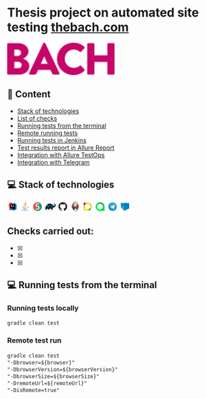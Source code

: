<h1>Thesis project on automated site testing <a                                   href="https://www.thebach.com/">thebach.com</a></h1>

<img src="media/logo/Logo_png.svg" width="250">

## :bookmark_tabs: Content 
- <a href="#tools">Stack of technologies</a>
- <a href="#tests">List of checks</a>
- <a href="#run">Running tests from the terminal</a>
- <a href="#remote">Remote running tests</a>
- <a href="#jenkins-report">Running tests in Jenkins</a>
- <a href="#allure-report">Test results report in Allure Report</a>
- <a href="#allure-testops">Integration with Allure TestOps</a>
- <a href="#telegram">Integration with Telegram</a>

<a id="tools"></a>
## :computer: Stack of technologies
<code><img width="5%" title="IntelliJ IDEA" src="media/logo/Idea.svg"></code>
<code><img width="5%" title="Java" src="media/logo/Java.svg"></code>
<code><img width="5%" title="Junit5" src="media/logo/Junit5.svg"></code>
<code><img width="5%" title="Gradle" src="media/logo/Gradle.svg"></code>
<code><img width="5%" title="GitHub" src="media/logo/GitHub.svg"></code>
<code><img width="5%" title="Jenkins" src="media/logo/Jenkins.svg"></code>
<code><img width="5%" title="Allure Report" src="media/logo/Allure.svg"></code>
<code><img width="5%" title="Allure TestOps" src="media/logo/Allure_TO.svg"></code>
<code><img width="5%" title="Telegram" src="media/logo/Telegram.svg"></code>
<code><img width="5%" title="Selenoid" src="media/logo/Selenoid.svg"></code>
</p>

## Checks carried out:

- [x] 
- [x] 
- [x]

 
 <a id="console"></a>
## :computer: Running tests from the terminal
### Running tests locally

```
gradle clean test 
```

### Remote test run

```
gradle clean test 
"-Dbrowser=${browser}" 
"-DbrowserVersion=${browserVersion}" 
"-DbrowserSize=${browserSize}" 
"-DremoteUrl=${remoteUrl}"
"-DisRemote=true"
```



